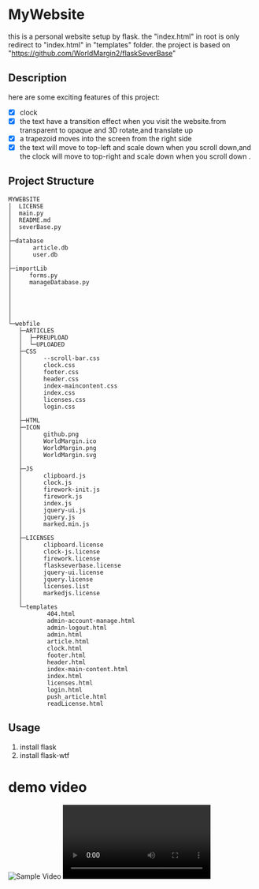 # MyWebsite

 this is a personal website setup by flask.
 the "index.html" in root is only redirect to "index.html" in "templates" folder.
 the project is based on "https://github.com/WorldMargin2/flaskSeverBase"

## Description

here are some exciting features of this project:

- [x] clock
- [x] the text have a transition effect when you visit the website.from transparent to opaque and 3D rotate,and translate up
- [x] a trapezoid moves into the screen from the right side
- [x] the text will move to top-left and scale down when you scroll down,and the clock will move to top-right and scale down when you scroll down .

## Project Structure

```
MYWEBSITE
│  LICENSE
│  main.py
│  README.md
│  severBase.py
│
├─database
│      article.db
│      user.db
│
├─importLib
│     forms.py
│     manageDatabase.py
│  
│  
│  
│  
│
└─webfile
   ├─ARTICLES
   │  ├─PREUPLOAD
   │  └─UPLOADED
   ├─CSS
   │      --scroll-bar.css
   │      clock.css
   │      footer.css
   │      header.css
   │      index-maincontent.css
   │      index.css
   │      licenses.css
   │      login.css
   │
   ├─HTML
   ├─ICON
   │      github.png
   │      WorldMargin.ico
   │      WorldMargin.png
   │      WorldMargin.svg
   │
   ├─JS
   │      clipboard.js
   │      clock.js
   │      firework-init.js
   │      firework.js
   │      index.js
   │      jquery-ui.js
   │      jquery.js
   │      marked.min.js
   │
   ├─LICENSES
   │      clipboard.license
   │      clock-js.license
   │      firework.license
   │      flaskseverbase.license
   │      jquery-ui.license
   │      jquery.license
   │      licenses.list
   │      markedjs.license
   │
   └─templates
           404.html
           admin-account-manage.html
           admin-logout.html
           admin.html
           article.html
           clock.html
           footer.html
           header.html
           index-main-content.html
           index.html
           licenses.html
           login.html
           push_article.html
           readLicense.html
```

## Usage

1. install flask
2. install flask-wtf

# demo video

![Sample Video](https://github.com/user-attachments/assets/5705207f-ac28-4c93-8797-849c37b00f25)
<video><resource src="https://github.com/user-attachments/assets/5705207f-ac28-4c93-8797-849c37b00f25"></resource></video>

